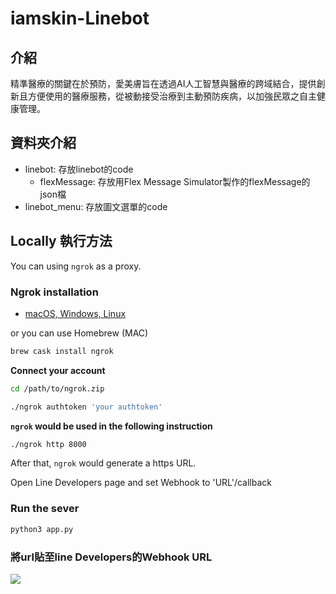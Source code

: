 # iamskin-Linebot

## 介紹
精準醫療的關鍵在於預防，愛美膚旨在透過AI人工智慧與醫療的跨域結合，提供創新且方便使用的醫療服務，從被動接受治療到主動預防疾病，以加強民眾之自主健康管理。

## 資料夾介紹
* linebot: 存放linebot的code
    * flexMessage: 存放用Flex Message Simulator製作的flexMessage的json檔
* linebot_menu: 存放圖文選單的code


## Locally 執行方法
You can using `ngrok` as a proxy.

### Ngrok installation
* [ macOS, Windows, Linux](https://ngrok.com/download)

or you can use Homebrew (MAC)
```sh
brew cask install ngrok
```

**Connect your account**
```sh
cd /path/to/ngrok.zip

./ngrok authtoken 'your authtoken'
```


**`ngrok` would be used in the following instruction**

```sh
./ngrok http 8000
```

After that, `ngrok` would generate a https URL.

Open Line Developers page and set Webhook to 'URL'/callback 

### Run the sever

```sh
python3 app.py
```

### 將url貼至line Developers的Webhook URL
![](https://i.imgur.com/R9P0WrY.png)
